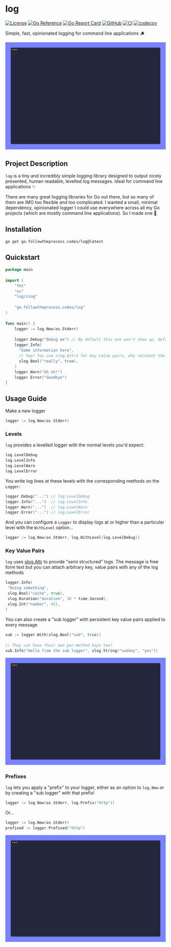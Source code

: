 # log

[![License](https://img.shields.io/github/license/FollowTheProcess/log)](https://github.com/FollowTheProcess/log)
[![Go Reference](https://pkg.go.dev/badge/go.followtheprocess.codes/log.svg)](https://pkg.go.dev/go.followtheprocess.codes/log)
[![Go Report Card](https://goreportcard.com/badge/github.com/FollowTheProcess/log)](https://goreportcard.com/report/github.com/FollowTheProcess/log)
[![GitHub](https://img.shields.io/github/v/release/FollowTheProcess/log?logo=github&sort=semver)](https://github.com/FollowTheProcess/log)
[![CI](https://github.com/FollowTheProcess/log/workflows/CI/badge.svg)](https://github.com/FollowTheProcess/log/actions?query=workflow%3ACI)
[![codecov](https://codecov.io/gh/FollowTheProcess/log/branch/main/graph/badge.svg)](https://codecov.io/gh/FollowTheProcess/log)

Simple, fast, opinionated logging for command line applications 🪵

<p align="center">
<img src="https://github.com/FollowTheProcess/log/raw/main/docs/img/demo.gif" alt="demo">
</p>

## Project Description

`log` is a tiny and incredibly simple logging library designed to output nicely presented, human readable, levelled log messages. Ideal for command line applications ✨

There are many great logging libraries for Go out there, but so many of them are IMO too flexible and too complicated. I wanted a small, minimal dependency, opinionated logger I could
use everywhere across all my Go projects (which are mostly command line applications). So I made one 🚀

## Installation

```shell
go get go.followtheprocess.codes/log@latest
```

## Quickstart

```go
package main

import (
    "fmt"
    "os"
    "log/slog"

    "go.followtheprocess.codes/log"
)

func main() {
    logger := log.New(os.Stderr)

    logger.Debug("Debug me") // By default this one won't show up, default log level is INFO
    logger.Info(
      "Some information here",
      // Yep! You use slog.Attrs for key value pairs, why reinvent the wheel?
      slog.Bool("really", true),
    )
    logger.Warn("Uh oh!")
    logger.Error("Goodbye")
}
```

## Usage Guide

Make a new logger

```go
logger := log.New(os.Stderr)
```

### Levels

`log` provides a levelled logger with the normal levels you'd expect:

```go
log.LevelDebug
log.LevelInfo
log.LevelWarn
log.LevelError
```

You write log lines at these levels with the corresponding methods on the `Logger`:

```go
logger.Debug("...") // log.LevelDebug
logger.Info("...")  // log.LevelInfo
logger.Warn("...")  // log.LevelWarn
logger.Error("...") // log.LevelError
```

And you can configure a `Logger` to display logs at or higher than a particular level with the `WithLevel` option...

```go
logger := log.New(os.Stderr, log.WithLevel(log.LevelDebug))
```

### Key Value Pairs

`log` uses [slog.Attr] to provide "semi structured" logs. The message is free form text but you can attach arbitrary key, value pairs with any of the log methods

```go
logger.Info(
 "Doing something",
 slog.Bool("cache", true),
 slog.Duration("duration", 30 * time.Second),
 slog.Int("number", 42),
)
```

You can also create a "sub logger" with persistent key value pairs applied to every message

```go
sub := logger.With(slog.Bool("sub", true))

// They can have their own per-method keys too!
sub.Info("Hello from the sub logger", slog.String("subkey", "yes"))
```

<p align="center">
<img src="https://github.com/FollowTheProcess/log/raw/main/docs/img/keys.gif" alt="demo">
</p>

### Prefixes

`log` lets you apply a "prefix" to your logger, either as an option to `log.New` or by creating a "sub logger" with that prefix!

```go
logger := log.New(os.Stderr, log.Prefix("http"))
```

Or...

```go
logger := log.New(os.Stderr)
prefixed := logger.Prefixed("http")
```

<p align="center">
<img src="https://github.com/FollowTheProcess/log/raw/main/docs/img/prefix.gif" alt="demo">
</p>

[slog.Attr]: https://pkg.go.dev/log/slog#Attr
